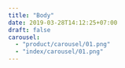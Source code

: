 ```yaml
---
title: "Body"
date: 2019-03-28T14:12:25+07:00
draft: false
carousel:
  - "product/carousel/01.png"
  - "index/carousel/01.png"
---
```


